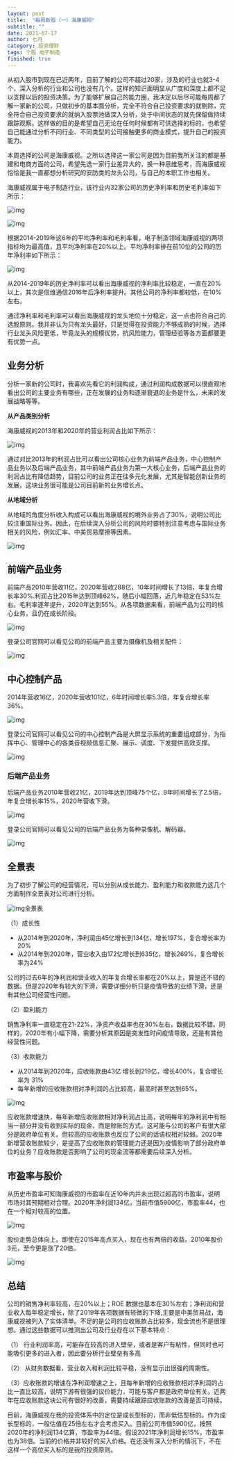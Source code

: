 ```yaml
---
layout: post
title:  "每周新股（一）海康威视"
subtitle: ""
date: 2021-07-17
author: 七月
category: 投资理财
tags: 个股 电子制造
finished: true
---
```


从初入股市到现在已近两年，目前了解的公司不超过20家，涉及的行业也就3-4个，深入分析的行业和公司也没有几个。这样的知识面明显从广度和深度上都不足以支撑以后的投资决策。为了能够扩展自己的能力圈，我决定以后尽可能每周都了解一家新的公司，只做初步的基本面分析，完全不符合自己投资要求的就剔除，完全符合自己投资要求的就纳入股票池做深入分析，处于中间状态的就先保留做持续跟踪观察。这样做的目的是希望自己无论在任何时候都有可供选择的标的，也希望自己能通过分析不同行业、不同类型的公司接触更多的商业模式，提升自己的投资能力。

本周选择的公司是海康威视。之所以选择这一家公司是因为目前我所关注的都是基建和电商方面的公司，希望先选一家行业差异大的，换一种思维思考，而海康威视恰恰是我一直都想分析研究的安防类的龙头公司，与自己的本职工作也相关。

海康威视属于电子制造行业，该行业内32家公司的历史净利率和历史毛利率如下所示：

![img](/img/2021-07-17-HaiKangWeiShi_002415/v2-ab4bcf4c496ca1d9a367ea407b8ce570_b.jpg)

![img](/img/2021-07-17-HaiKangWeiShi_002415/v2-c233e0509b33c286bf8586839a98b966_b.jpg)

根据2014-2019年这6年的平均净利率和毛利率看，电子制造领域海康威视的两项指标均为最高值，且平均净利率在20%以上。平均净利率排在前10位的公司的历年净利率如下所示：

![img](/img/2021-07-17-HaiKangWeiShi_002415/v2-5e48bc6de0f66e22b8c122aa2a5fdbc0_b.jpg)

从2014-2019年的历史净利率可以看出海康威视的净利率比较稳定，一直在20%以上，其次是信维通信2016年后净利率提升。其他公司的净利率都较低，在10%左右。

通过净利率和毛利率可以看出海康威视的龙头地位十分稳定，这一点也符合自己的选股原则。我并非认为只有龙头最好，只是觉得在投资能力不够成熟的时候，选择行业龙头风险更低，毕竟龙头的规模优势，抗风险能力，管理经验等各方面都要更有优势一点。

## 业务分析

分析一家新的公司时，我喜欢先看它的利润构成，通过利润构成数据可以很直观地看出公司的主要业务有哪些，正在发展的业务和逐渐衰退的业务是什么，未来的发展战略等等。

**从产品类别分析**

海康威视的2013年和2020年的营业利润占比如下所示：

![img](/img/2021-07-17-HaiKangWeiShi_002415/v2-a645e5ccb8459ee4d41c34fe6941a7c5_b.jpg)

通过对比2013年的利润占比可以看出公司核心业务为前端产品业务，中心控制产品业务以及后端产品业务，其中前端产品业务为第一大核心业务，后端产品业务的利润占比有降低趋势，目前公司的业务正在往多元化发展，尤其是智能创新业务的发展，这块业务很可能是公司目前新的业务增长点。

**从地域分析**

从地域的角度分析收入构成可以看出海康威视的境外业务占了30%，说明公司比较注重国际业务。因此，在后续深入分析公司的风险时要特别注意考虑与国际业务相关的风险，例如汇率、中美贸易摩擦等因素。

![img](/img/2021-07-17-HaiKangWeiShi_002415/v2-9e5d58272388f6e59876c2adf24d99ab_b.jpg)

## 前端产品业务

前端产品2010年营收11亿，2020年营收288亿，10年时间增长了13倍，年复合增长率30%.利润占比2015年达到顶峰62%，随后小幅回落，近几年稳定在53%左右。毛利率逐年提升，2020年达到55%。从各项数据来看，前端产品为公司的核心业务，且仍在成长阶段。

![img](/img/2021-07-17-HaiKangWeiShi_002415/v2-1b4a2ec2736b58767973f19de548b14e_b.jpg)

登录公司官网可以看见公司的前端产品主要为摄像机及相关配件：

![img](/img/2021-07-17-HaiKangWeiShi_002415/v2-ccd0d296e071ddab51158ea04ce41732_b.jpg)

## 中心控制产品

2014年营收16亿，2020年营收101亿，6年时间增长率5.3倍，年复合增长率36%。

![img](/img/2021-07-17-HaiKangWeiShi_002415/v2-2df7429ca25c87d7f9d5600f5a9f24cc_b.jpg)

登录公司官网可以看见公司的中心控制产品是大屏显示系统的重要组成部分，为指挥中心、管理中心的各类音视频信息汇聚、展示、调度、下发提供高效支撑。

![img](/img/2021-07-17-HaiKangWeiShi_002415/v2-a2c4281fcfad64110fac261eb124af01_b.jpg)

### 后端产品业务

后端产品业务2010年营收21亿，2019年达到顶峰75个亿，9年时间增长了2.5倍，年复合增长率15%，2020年营收下滑。

![img](/img/2021-07-17-HaiKangWeiShi_002415/v2-8e358bcef4313542927384b535e1af3f_b.jpg)

登录公司官网可以看见公司的后端产品业务为各种录像机、解码器。

![img](/img/2021-07-17-HaiKangWeiShi_002415/v2-1126bcb0894b86e82b3713b7bb3de1b5_b.jpg)

## 全景表

为了初步了解公司的经营情况，可以分别从成长能力、盈利能力和收款能力这几个方面制作全景表对公司进行分析。

![img](/img/2021-07-17-HaiKangWeiShi_002415/v2-c67f9cfba4c028cb882f44812c5e5235_b.jpg)全景表

（1）成长性

- 从2014年到2020年，净利润由45亿增长到134亿，增长197%，复合增长率为20%
- 从2014年到2020年，营业收入由172亿增长到635亿，增长269%，复合增长率为24%

公司的过去6年的净利润和营业收入的年复合增长率都在20%以上，算是还不错的数据。但是2020年有较大的下滑，需要详细分析只是疫情导致的业绩下滑，还是有其他公司经营性问题。

（2）盈利能力

销售净利率一直稳定在21-22%，净资产收益率也在30%左右，数据比较不错。同样的，2020年有小幅下降，需要分析其原因是突发性时间疫情导致，还是有其他经营性问题。

（3）收款能力

- 从2014年到2020年，应收账款由43亿 增长到219亿，增长400%，复合增长率为 31%
- 每年新增的应收账款相对净利润的占比较高，最高时甚至达到65%。

![img](/img/2021-07-17-HaiKangWeiShi_002415/v2-8d6e01dd27860d5910ed083d11bd2aa9_b.jpg)

应收账款增速快，每年新增应收账款相对净利润占比高，说明每年的净利润中有相当一部分并没有收到实际的现金，而是赊账的方式。这可能与公司的客户有很大部分是政府单位有关。但较高的应收账款也反应了公司的话语权相对较弱。2020年新增营收账款较少，是提高了应收账款的管理能力还是因为疫情影响了部分政府单位的业务？应收账款是否影响了公司的现金流等都需要后续深入分析。

## 市盈率与股价

从历史市盈率可知海康威视的市盈率在近10年内并未出现过超高的市盈率，说明市场对其预期相对合理。2020年净利润134亿，当前市值5900亿，市盈率44，也在一个相对较高的位置。

![img](/img/2021-07-17-HaiKangWeiShi_002415/v2-98aba995dc7a51bcbf4051d6a3b0101d_b.jpg)

股价走势总体向上。即使在2015年高点买入，现在也有两倍的收益。2010年股价3元，至今更是涨了20倍。

![img](/img/2021-07-17-HaiKangWeiShi_002415/v2-b6f55343615da96ea3006a8f70fcbdf6_b.jpg)

## 总结

公司的销售净利率较高，在20%以上；ROE 数据也基本在30%左右；净利润和营业收入每年稳定增长，除了2019年各项数据有轻微的下降,主要是中美贸易战，海康威视被列入了实体清单。不足的是公司的应收账款占比较多，现金流也不是很理想。通过这些数据可以推测出公司及行业存在以下基本特点：

（1） 行业利润率高，可能存在较高的进入壁垒，或者是客户有粘性，但同时也可能吸引更多的进入者，因此要分析行业壁垒有多高

（2） 从财务数据看，营业收入和利润比较平稳，没有显示出很强的周期性。

（3）应收账款的增速在净利润增速之上，且每年新增的应收账款相对净利润的占比一直比较高，说明下游有很强的议价能力，可能与客户都是政府单位有关。近两年在应收账款这块公司有很好的改善，需要持续跟踪应收账款的改善是否可持续。

目前，海康威视在我的投资体系中的定位是成长型标的，而非低估型标的。作为成长型标的，一般估值在25倍左右才会考虑买入。目前公司市值5900亿，按照2020年的净利润134亿算，市盈率为44倍。假设2021年净利润增长15%，市盈率也为38倍。当前的价格并非较好的买入价格。在还没有深入分析的情况下，不在这样一个高位买入标的是我的投资原则。